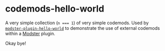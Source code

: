 # codemods-hello-world

A very simple collection (`n === 1`) of very simple codemods. Used by [`modster-plugin-hello-world`](https://github.com/obweger/modster-plugin-hello-world) to demonstrate the use of external codemods within a [Modster](https://github.com/obweger/modster) plugin.

Okay bye!
